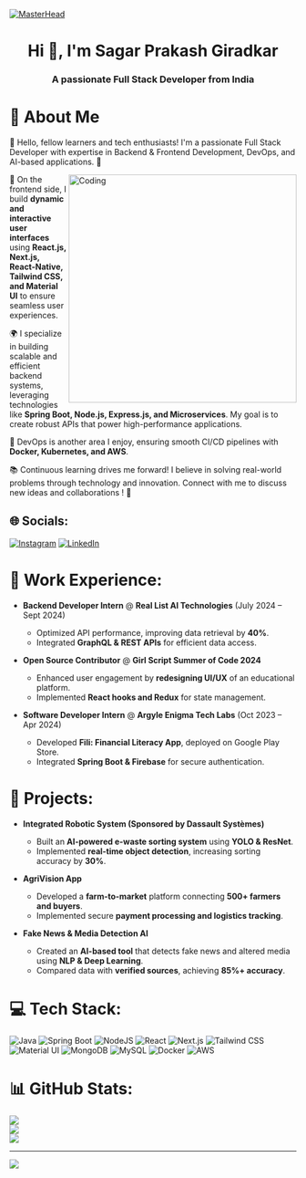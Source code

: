 [![MasterHead](https://developers.giphy.com/branch/master/static/api-512d36c09662682717108a38bbb5c57d.gif)](https://portfolio-sagargiradkars-projects.vercel.app/)
<h1 align="center">Hi 👋, I'm Sagar Prakash Giradkar </h1>
<h3 align="center">A passionate Full Stack Developer from India</h3>

# 💫 About Me 
👋 Hello, fellow learners and tech enthusiasts! I'm a passionate Full Stack Developer with expertise in Backend & Frontend Development, DevOps, and AI-based applications. 🚀

<img align="right" alt="Coding" width="400" src="https://images.squarespace-cdn.com/content/v1/5769fc401b631bab1addb2ab/1541580611624-TE64QGKRJG8SWAIUS7NS/ke17ZwdGBToddI8pDm48kPoswlzjSVMM-SxOp7CV59BZw-zPPgdn4jUwVcJE1ZvWQUxwkmyExglNqGp0IvTJZamWLI2zvYWH8K3-s_4yszcp2ryTI0HqTOaaUohrI8PI6FXy8c9PWtBlqAVlUS5izpdcIXDZqDYvprRqZ29Pw0o/coding-freak.gif" />

🎨 On the frontend side, I build **dynamic and interactive user interfaces** using **React.js, Next.js, React-Native, Tailwind CSS, and Material UI** to ensure seamless user experiences.

🌍 I specialize in building scalable and efficient backend systems, leveraging technologies like **Spring Boot, Node.js, Express.js, and Microservices**. My goal is to create robust APIs that power high-performance applications.

🔧 DevOps is another area I enjoy, ensuring smooth CI/CD pipelines with **Docker, Kubernetes, and AWS**.

📚 Continuous learning drives me forward! I believe in solving real-world problems through technology and innovation. Connect with me to discuss new ideas and collaborations ! 🤝

## 🌐 Socials:
[![Instagram](https://img.shields.io/badge/Instagram-%23E4405F.svg?logo=Instagram&logoColor=white)](https://instagram.com/sagar_giradkar) [![LinkedIn](https://img.shields.io/badge/LinkedIn-%230077B5.svg?logo=linkedin&logoColor=white)](https://www.linkedin.com/in/sagar-giradkar-b21581234/) 

# 💼 Work Experience:
- **Backend Developer Intern** @ **Real List AI Technologies** (July 2024 – Sept 2024)  
  - Optimized API performance, improving data retrieval by **40%**.
  - Integrated **GraphQL & REST APIs** for efficient data access.

- **Open Source Contributor** @ **Girl Script Summer of Code 2024**  
  - Enhanced user engagement by **redesigning UI/UX** of an educational platform.
  - Implemented **React hooks and Redux** for state management.

- **Software Developer Intern** @ **Argyle Enigma Tech Labs** (Oct 2023 – Apr 2024)  
  - Developed **Fili: Financial Literacy App**, deployed on Google Play Store.
  - Integrated **Spring Boot & Firebase** for secure authentication.

# 🚀 Projects:
- **Integrated Robotic System (Sponsored by Dassault Systèmes)**  
  - Built an **AI-powered e-waste sorting system** using **YOLO & ResNet**.
  - Implemented **real-time object detection**, increasing sorting accuracy by **30%**.

- **AgriVision App**  
  - Developed a **farm-to-market** platform connecting **500+ farmers and buyers**.
  - Implemented secure **payment processing and logistics tracking**.

- **Fake News & Media Detection AI**  
  - Created an **AI-based tool** that detects fake news and altered media using **NLP & Deep Learning**.
  - Compared data with **verified sources**, achieving **85%+ accuracy**.

# 💻 Tech Stack:
![Java](https://img.shields.io/badge/java-%23ED8B00.svg?style=for-the-badge&logo=java&logoColor=white) ![Spring Boot](https://img.shields.io/badge/Spring%20Boot-%236DB33F.svg?style=for-the-badge&logo=spring&logoColor=white) ![NodeJS](https://img.shields.io/badge/node.js-6DA55F?style=for-the-badge&logo=node.js&logoColor=white) ![React](https://img.shields.io/badge/react-%2361DAFB.svg?style=for-the-badge&logo=react&logoColor=black) ![Next.js](https://img.shields.io/badge/Next.js-000000?style=for-the-badge&logo=next.js&logoColor=white) ![Tailwind CSS](https://img.shields.io/badge/Tailwind%20CSS-38B2AC?style=for-the-badge&logo=tailwind-css&logoColor=white) ![Material UI](https://img.shields.io/badge/Material--UI-%230081CB.svg?style=for-the-badge&logo=mui&logoColor=white) ![MongoDB](https://img.shields.io/badge/MongoDB-%234ea94b.svg?style=for-the-badge&logo=mongodb&logoColor=white) ![MySQL](https://img.shields.io/badge/mysql-%2300f.svg?style=for-the-badge&logo=mysql&logoColor=white) ![Docker](https://img.shields.io/badge/docker-%230db7ed.svg?style=for-the-badge&logo=docker&logoColor=white) ![AWS](https://img.shields.io/badge/aws-%23232F3E.svg?style=for-the-badge&logo=amazon-aws&logoColor=white)

# 📊 GitHub Stats:
![](https://github-readme-stats.vercel.app/api?username=sagargiradkar&theme=highcontrast&hide_border=false&include_all_commits=true&count_private=true)<br/>
![](https://github-readme-streak-stats.herokuapp.com/?user=sagargiradkar&theme=highcontrast&hide_border=false)<br/>
![](https://github-readme-stats.vercel.app/api/top-langs/?username=sagargiradkar&theme=highcontrast&hide_border=false&include_all_commits=true&count_private=true&layout=compact)

---
[![](https://visitcount.itsvg.in/api?id=sagargiradkar&icon=0&color=0)](https://visitcount.itsvg.in)

<!-- Proudly created with GPRM ( https://gprm.itsvg.in ) -->
